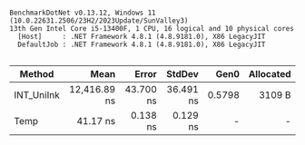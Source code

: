 ```

BenchmarkDotNet v0.13.12, Windows 11 (10.0.22631.2506/23H2/2023Update/SunValley3)
13th Gen Intel Core i5-13400F, 1 CPU, 16 logical and 10 physical cores
  [Host]     : .NET Framework 4.8.1 (4.8.9181.0), X86 LegacyJIT
  DefaultJob : .NET Framework 4.8.1 (4.8.9181.0), X86 LegacyJIT


```
| Method     | Mean         | Error     | StdDev    | Gen0   | Allocated |
|----------- |-------------:|----------:|----------:|-------:|----------:|
| INT_UniInk | 12,416.89 ns | 43.700 ns | 36.491 ns | 0.5798 |    3109 B |
| Temp       |     41.17 ns |  0.138 ns |  0.129 ns |      - |         - |
